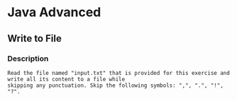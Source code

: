 # Java Advanced

## Write to File

### Description
    Read the file named "input.txt" that is provided for this exercise and write all its content to a file while
    skipping any punctuation. Skip the following symbols: ",", ".", "!", "?".
    
    